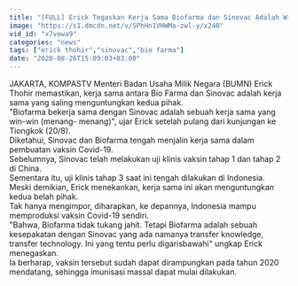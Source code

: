 ```yaml
---
title: "[FULL] Erick Tegaskan Kerja Sama Biofarma dan Sinovac Adalah Win-Win"
image: "https://s1.dmcdn.net/v/SPhHn1VHWMa-zwl-y/x240"
vid_id: "x7vowa9"
categories: "news"
tags: ["erick thohir","sinovac","bio farma"]
date: "2020-08-26T15:09:03+03:00"
---
```

JAKARTA, KOMPASTV  Menteri Badan Usaha Milik Negara (BUMN) Erick Thohir memastikan, kerja sama antara Bio Farma dan Sinovac adalah kerja sama yang saling menguntungkan kedua pihak.   <br>&quot;Biofarma bekerja sama dengan Sinovac adalah sebuah kerja sama yang win-win (menang- menang)&quot;, ujar Erick setelah pulang dari kunjungan ke Tiongkok (20/8).   <br>Diketahui, Sinovac dan Biofarma tengah menjalin kerja sama dalam pembuatan vaksin Covid-19.   <br>Sebelumnya, Sinovac telah melakukan uji klinis vaksin tahap 1 dan tahap 2 di China.   <br>Sementara itu, uji klinis tahap 3 saat ini tengah dilakukan di Indonesia.   <br>Meski demikian, Erick menekankan, kerja sama ini akan menguntungkan kedua belah pihak.    <br>Tak hanya mengimpor, diharapkan, ke depannya, Indonesia mampu memproduksi vaksin Covid-19 sendiri.    <br>&quot;Bahwa, Biofarma tidak tukang jahit. Tetapi Biofarma adalah sebuah kesepakatan dengan Sinovac yang ada namanya transfer knowledge, transfer technology. Ini yang tentu perlu digarisbawahi&quot; ungkap Erick menegaskan.   <br>Ia berharap, vaksin tersebut sudah dapat dirampungkan pada tahun 2020 mendatang, sehingga imunisasi massal dapat mulai dilakukan.   <br>
